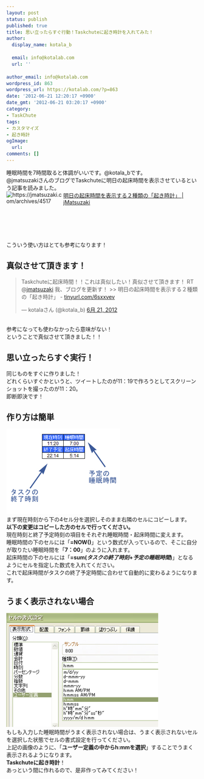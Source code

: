 ```yaml
---
layout: post
status: publish
published: true
title: 思い立ったらすぐ行動！Taskchuteに起き時計を入れてみた！
author:
  display_name: kotala_b

  email: info@kotalab.com
  url: ''

author_email: info@kotalab.com
wordpress_id: 863
wordpress_url: https://kotalab.com/?p=863
date: '2012-06-21 12:20:17 +0900'
date_gmt: '2012-06-21 03:20:17 +0900'
category:
- TaskChute
tags:
- カスタマイズ
- 起き時計
ogImage:
  url:
comments: []
---
```

<p>睡眠時間を7時間取ると体調がいいです。@kotala_bです。<br />
@jmatsuzakiさんのブログでTaskchuteに明日の起床時間を表示させているという記事を読みました。<br />
<a href="https://jmatsuzaki.com/archives/4517" target="_blank"><img title="明日の起床時間を表示する２種類の「起き時計」 | jMatsuzaki" src="https://capture.heartrails.com/150x130?https://jmatsuzaki.com/archives/4517" alt="https://jmatsuzaki.com/archives/4517" width="150" height="130" align="left" /></a><a href="https://jmatsuzaki.com/archives/4517" title="明日の起床時間を表示する２種類の「起き時計」 | jMatsuzaki" target="_blank">明日の起床時間を表示する２種類の「起き時計」 | jMatsuzaki</a><br style="clear:both;" />こういう使い方はとても参考になります！<br />
</p>
<!--more-->
<h2>真似させて頂きます！</h2>
<blockquote class="twitter-tweet" data-in-reply-to="215436500916109312" lang="ja"><p>Taskchuteに起床時間！！これは真似したい！真似させて頂きます！ RT @<a href="https://twitter.com/jmatsuzaki">jmatsuzaki</a> 我、ブログを更新す！ >> 明日の起床時間を表示する２種類の「起き時計」 - <a href="http://t.co/XLKeFTD0" title="http://tinyurl.com/6sxxvev">tinyurl.com/6sxxvev</a></p>
<p>&mdash; kotalaさん (@kotala_b) <a href="https://twitter.com/kotala_b/status/215629997224894464" data-datetime="2012-06-21T02:19:32+00:00">6月 21, 2012</a></p></blockquote>
<p><script src="//platform.twitter.com/widgets.js" charset="utf-8"></script><br />
参考になっても使わなかったら意味がない！<br />
ということで真似させて頂きました！！</p>
<h2>思い立ったらすぐ実行！</h2>
<p>同じものをすぐに作りました！<br />
どれくらいすぐかというと、ツイートしたのが11：19で作ろうとしてスクリーンショットを撮ったのが11：20。<br />
即断即決です！</p>
<h2>作り方は簡単</h2>
<p><a href="/wp-content/uploads/okidokei_120621_02.jpg"><img src="/wp-content/uploads/okidokei_120621_02.jpg" alt="" title="okidokei_120621_02" width="300" height="225" class="alignnone size-full wp-image-866" /></a><br />
まず現在時刻から下の4セル分を選択しそのまま右隣のセルにコピーします。<br />
<strong>以下の変更はコピーした方のセルで行ってください。</strong><br />
現在時刻と終了予定時刻の項目をそれぞれ睡眠時間・起床時間に変えます。<br />
睡眠時間の下のセルには「<strong>=NOW()</strong>」という数式が入っているので、そこに自分が取りたい睡眠時間を「<strong>7：00</strong>」のように入れます。<br />
起床時間の下のセルには「<strong>=sum(<em>タスクの終了時刻</em>+<em>予定の睡眠時間</em>)</strong>」となるようにセルを指定した数式を入れてください。<br />
これで起床時間がタスクの終了予定時間に合わせて自動的に変わるようになります。</p>
<h2>うまく表示されない場合</h2>
<p><a href="/wp-content/uploads/okidokei_120621_01.jpg"><img src="/wp-content/uploads/okidokei_120621_01.jpg" alt="" title="okidokei_120621_01" width="400" height="300" class="alignnone size-full wp-image-865" /></a><br />
もしも入力した睡眠時間がうまく表示されない場合は、うまく表示されないセルを選択した状態でセルの書式設定を行ってください。<br />
上記の画像のように、「<strong>ユーザー定義の中からh:mmを選択</strong>」することでうまく表示されるようになります。<br />
<strong>Taskchuteに起き時計</strong>！<br />
あっという間に作れるので、是非作ってみてください！</p>
